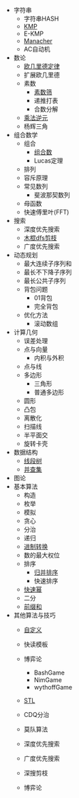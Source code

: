 <!-- -------------------------2020年10月30日 ---- 23时10分------------------------- -->

* 字符串
    * 字符串HASH
    * [KMP](字符串-KMP)
    * E-KMP
    * [Manacher](字符串-Manacher)
    * AC自动机
* 数论
    * [欧几里德定律](数论-欧几里德定律)
    * 扩展欧几里德
    * 素数
        * [素数筛](数论-素数筛)
        * 递推打表
        * 合数分解
    * [乘法逆元](数论-乘法逆元)
    * 杨辉三角
* 组合数学
    * 组合
        * [组合数](组合数学-组合数)
        * Lucas定理
    * 排列
    * 容斥原理
    * 常见数列
        * 斐波那契数列
    * 母函数
    * 快速傅里叶(FFT)
* 搜索
    * 深度优先搜索
    * [木棍dfs剪枝](搜索-木棍dfs剪枝)
    * 广度优先搜索
* 动态规划
    * 最大连续子序列和
    * 最长不下降子序列
    * 最长公共子序列
    * 背包问题
        * 01背包
        * 完全背包
    * 优化方法
        * 滚动数组
* 计算几何
    * 误差处理
    * 点与向量
        * 内积与外积
    * 点与线
    * 多边形
        * 三角形
        * 普通多边形
    * 圆形
    * 凸包
    * 离散化
    * 扫描线
    * 半平面交
    * 旋转卡壳
* 数据结构
    * [线段树](数据结构-线段树)
    * [并查集](数据结构-并查集)
* 图论
* 基本算法
    * 构造
    * 枚举
    * 模拟
    * 贪心
    * 分治
    * 递归
    * [进制转换](基本算法-进制转换)
    * 数的最大权位
    * 排序
        * [归并排序](基本算法-归并排序)
        * 快速排序
    * [快速幂](基本算法-快速幂)
    * 二分
    * [前缀和](基本算法-前缀和)
* 其他算法与技巧
    * [自定义](--自定义)
    * 快读模板
    * 博弈论
        * BashGame
        * NimGame
        * wythoffGame
    * [STL](--STL)
    * CDQ分治
    * 莫队算法


    * 深度优先搜索
    * 广度优先搜索
    * 深搜剪枝
    * 博弈论
